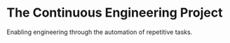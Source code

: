 # The Continuous Engineering Project

Enabling engineering through the automation of repetitive tasks.

